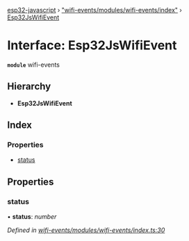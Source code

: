 [esp32-javascript](../README.md) › ["wifi-events/modules/wifi-events/index"](../modules/_wifi_events_modules_wifi_events_index_.md) › [Esp32JsWifiEvent](_wifi_events_modules_wifi_events_index_.esp32jswifievent.md)

# Interface: Esp32JsWifiEvent

**`module`** wifi-events

## Hierarchy

* **Esp32JsWifiEvent**

## Index

### Properties

* [status](_wifi_events_modules_wifi_events_index_.esp32jswifievent.md#status)

## Properties

###  status

• **status**: *number*

*Defined in [wifi-events/modules/wifi-events/index.ts:30](https://github.com/marcelkottmann/esp32-javascript/blob/22ffb3d/components/wifi-events/modules/wifi-events/index.ts#L30)*

